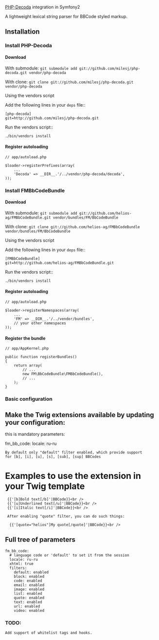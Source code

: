 [PHP-Decoda](http://milesj.me/code/php/decoda) integration in Symfony2

A lightweight lexical string parser for BBCode styled markup.

## Installation

### Install PHP-Decoda

#### Download

With submodule: `git submodule add git://github.com/milesj/php-decoda.git vendor/php-decoda`

With clone: `git clone git://github.com/milesj/php-decoda.git vendor/php-decoda`

Using the vendors script

Add the following lines in your ``deps`` file::

    [php-decoda]
    git=http://github.com/milesj/php-decoda.git

Run the vendors script::

    ./bin/vendors install

#### Register autoloading

    // app/autoload.php

    $loader->registerPrefixes(array(
        ...
        'Decoda' => __DIR__.'/../vendor/php-decoda/decoda',
    ));

### Install FMBbCodeBundle

#### Download

With submodule: `git submodule add git://github.com/helios-ag/FMBbCodeBundle.git vendor/bundles/FM/BbCodeBundle`

With clone: `git clone git://github.com/helios-ag/FMBbCodeBundle vendor/bundles/FM/BbCodeBundle`

Using the vendors script

Add the following lines in your ``deps`` file::

    [FMBbCodeBundle]
    git=http://github.com/helios-ag/FMBbCodeBundle.git

Run the vendors script::

    ./bin/vendors install

#### Register autoloading

    // app/autoload.php

    $loader->registerNamespaces(array(
        ...
        'FM' => __DIR__.'/../vendor/bundles',
        // your other namespaces
    ));

#### Register the bundle

    // app/AppKernel.php

    public function registerBundles()
    {
        return array(
            // ...
            new FM\BbCodeBundle\FMBbCodeBundle(),
            // ...
        );
    }

### Basic configuration

## Make the Twig extensions available by updating your configuration:

   this is mandatory parameters:

   fm_bb_code:
      locale: ru-ru

    By default only "default" filter enabled, which provide support
    for [b], [i], [u], [s], [sub], [sup] BBCodes

# Examples to use the extension in your Twig template

     {{'[b]Bold text[/b]'|BBCode}}<br />
     {{'[u]Underlined text[/u]'|BBCode}}<br />
     {{'[i]Italic text[/i]'|BBCode}}<br />

     After enabling "quote" filter, you can do such things:

      {{'[quote="helios"]My quote[/quote]'|BBCode}}<br />
     
## Full tree of parameters

    fm_bb_code:
      # language code or 'default' to set it from the session 
      locale: ru-ru
      xhtml: true
      filters:
        default: enabled
        block: enabled
        code: enabled
        email: enabled
        image: enabled
        list: enabled
        quote: enabled
        text: enabled
        url: enabled
        video: enabled

### TODO:

    Add support of whitelist tags and hooks.